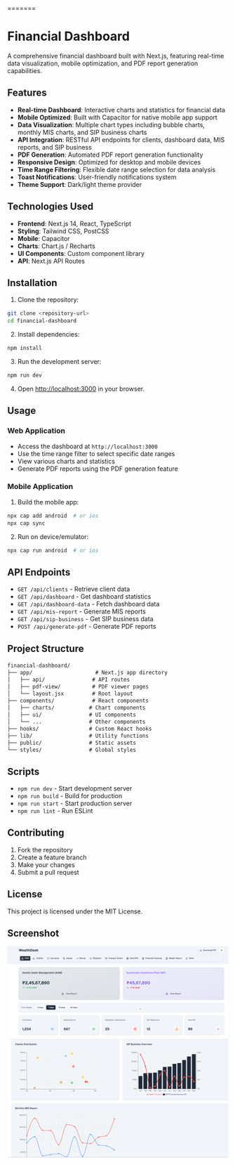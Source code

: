 =======
# Financial Dashboard

A comprehensive financial dashboard built with Next.js, featuring real-time data visualization, mobile optimization, and PDF report generation capabilities.

## Features

- **Real-time Dashboard**: Interactive charts and statistics for financial data
- **Mobile Optimized**: Built with Capacitor for native mobile app support
- **Data Visualization**: Multiple chart types including bubble charts, monthly MIS charts, and SIP business charts
- **API Integration**: RESTful API endpoints for clients, dashboard data, MIS reports, and SIP business
- **PDF Generation**: Automated PDF report generation functionality
- **Responsive Design**: Optimized for desktop and mobile devices
- **Time Range Filtering**: Flexible date range selection for data analysis
- **Toast Notifications**: User-friendly notifications system
- **Theme Support**: Dark/light theme provider

## Technologies Used

- **Frontend**: Next.js 14, React, TypeScript
- **Styling**: Tailwind CSS, PostCSS
- **Mobile**: Capacitor
- **Charts**: Chart.js / Recharts
- **UI Components**: Custom component library
- **API**: Next.js API Routes

## Installation

1. Clone the repository:
```bash
git clone <repository-url>
cd financial-dashboard
```

2. Install dependencies:
```bash
npm install
```

3. Run the development server:
```bash
npm run dev
```

4. Open [http://localhost:3000](http://localhost:3000) in your browser.

## Usage

### Web Application
- Access the dashboard at `http://localhost:3000`
- Use the time range filter to select specific date ranges
- View various charts and statistics
- Generate PDF reports using the PDF generation feature

### Mobile Application
1. Build the mobile app:
```bash
npx cap add android  # or ios
npx cap sync
```

2. Run on device/emulator:
```bash
npx cap run android  # or ios
```

## API Endpoints

- `GET /api/clients` - Retrieve client data
- `GET /api/dashboard` - Get dashboard statistics
- `GET /api/dashboard-data` - Fetch dashboard data
- `GET /api/mis-report` - Generate MIS reports
- `GET /api/sip-business` - Get SIP business data
- `POST /api/generate-pdf` - Generate PDF reports

## Project Structure

```
financial-dashboard/
├── app/                    # Next.js app directory
│   ├── api/               # API routes
│   ├── pdf-view/          # PDF viewer pages
│   └── layout.jsx         # Root layout
├── components/            # React components
│   ├── charts/           # Chart components
│   ├── ui/               # UI components
│   └── ...               # Other components
├── hooks/                # Custom React hooks
├── lib/                  # Utility functions
├── public/               # Static assets
└── styles/               # Global styles
```

## Scripts

- `npm run dev` - Start development server
- `npm run build` - Build for production
- `npm run start` - Start production server
- `npm run lint` - Run ESLint

## Contributing

1. Fork the repository
2. Create a feature branch
3. Make your changes
4. Submit a pull request

## License

This project is licensed under the MIT License.

## Screenshot

![alt text](<Screenshot 2025-09-05 114932.png>)
![Dashboard Screenshot](<Screenshot 2025-09-04 201705.png>)

